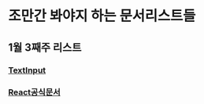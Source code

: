 # 조만간 봐야지 하는 문서리스트들

## 1월 3째주 리스트

### [TextInput](https://brunch.co.kr/@chulhochoiucj0/20)

### [React공식문서](https://reactjs-kr.firebaseapp.com/)


